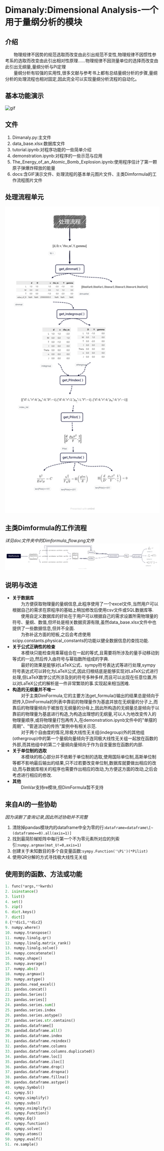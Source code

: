 # Dimanaly:Dimensional Analysis-一个用于量纲分析的模块
## 介绍
&emsp;&emsp;物理规律不因势的规范选取而改变由此引出规范不变性,物理规律不因惯性参考系的选取而改变由此引出相对性原理……物理规律不因测量单位的选择而改变由此引出无纲量,量纲分析与Pi定理
<br>&emsp;&emsp;量纲分析有较强的实用性,很多文献与参考书上都有总结量纲分析的步骤,量纲分析的处理流程也相对固定,因此完全可以实现量纲分析流程的自动化。
## 基本功能演示
![gif](docs/demonstration.gif)
## 文件
1. Dimanaly.py:主文件
2. data_base.xlsx:数据库文件
3. tutorial.ipynb:对程序功能的一些简单介绍
4. demonstration.ipynb:对程序的一些示范与应用
5. The_Energy_of_an_Atomic_Bomb_Explosion.ipynb:使用程序估计了第一颗原子弹爆炸释放的能量
6. docs:含GIF演示文件、处理流程的基本单元图片文件、主类Dimformula的工作流程图片文件
## 处理流程单元
![process_flow](docs/process_flow.png)
## 主类Dimformula的工作流程
*详见doc文件夹中的Dimformula_flow.png文件*
![Dimformula](docs/DimFormula_flow.png)
## 说明与改进
* **关于数据库**
<br>&emsp;&emsp;为方便获取物理量的量纲信息,此程序使用了一个excel文件,当然用户可以根据自己的需求在原程序的基础上稍加修改后使用csv文件或SQL数据库等.
<br>&emsp;&emsp;使用自定义数据库的好处在于用户可以根据自己的需求设置所需物理量的符号、量纲、数值,但坏处是相关数据资源有限,虽然data_base.xlsx文件中也提供了一些数据信息,但并不全面.
<br>&emsp;&emsp;为弥补这方面的短板,之后会考虑使用scipy.constants.physical_constants的功能以健全数据信息的查找功能.
* **关于公式正确性的检查**
<br>&emsp;&emsp;本模块只能检查用乘幂组合在一起的等式,且需要将所涉及的量手动移动到等式的一边,然后传入由符号与幂指数所组成的字典.
<br>&emsp;&emsp;最好的效果是能够对LaTeX公式、sympy符号表达式等进行处理,sympy符号表达式可以转化为LaTeX公式,因此归根结底是能够实现对LaTeX公式进行处理,但LaTeX数学公式所涉及到的符号多种多样,而且可以出现在任意位置,所以对LaTeX公式的解析是一件非常繁琐的事.实现起来相当困难.
* **构造的无纲量并不唯一**
<br>&emsp;&emsp;对于主类DimFormula,它的主要方法get_formula()输出的结果总是倾向于把传入DimFormula的列表中靠前的物理量作为基底并放在无纲量的分子上,而靠后的物理量倾向于被放在无纲量的分母上,因此所构造的无纲量总是倾向于以靠前的物理量为基底进行构造,为构造出理想的无纲量,可以人为地改变传入的物理量顺序,或将物理量打包再传入,在demonstration.ipynb文件中的"单摆的周期"、"管道流动的传热"案例中有相关示范.
<br>&emsp;&emsp;对于两个自由度的情况,除极大线性无关组(indegroup)外的其他组(othergroup)中的第一个量纲向量倾向于连同极大线性无关组一起放在函数的外部,而其他组中的第二个量纲向量倾向于作为自变量放在函数的内部.
* **关于单位制的选取**
<br>&emsp;&emsp;本模块的核心部分并不依赖于单位制的选取,使用国际单位制,高斯单位制等都不影响最后输出的结果,只不过若要改变单位制,数据库就要做出相应的改动,而与数据库相关的程序也需要作出相应的改动,为方便这方面的改动,之后会考虑进行相应的修改.
* **其他**
<br>&emsp;&emsp;DimVar支持re模块,但DimFormula暂不支持
## 来自AI的一些协助
*因为误删了查询记录,因此所述协助并不完整*
1. 清除掉pandas模块内的dataframe中全为零的行:`dataframe=dataframe\[~(dataframe==0).all(axis=1)]`
2. 找到最简阶梯矩阵中每行第一个不为零元素所对应的列索引:`numpy.argmax(mat_U!=0,axis=1)`
3. 创建关于未知数目的多个自变量函数:`sympy.Function('\Pi')(*Pilist)`
4. 使用QR分解的方式寻找极大线性无关组
## 使用到的函数、方法或功能
```python
1. func(*args,**kwrds)
2. isinstance()
3. list()
4. set()
5. zip()
6. dict.keys()
7. dict[]
8.{**dic1,**dic2}
9. numpy.where()
10. numpy.transpose()
11. numpy.linalg.qr()
12. numpy.linalg.matrix_rank()
13. numpy.linalg.solve()
14. numpy.concatenate()
15. numpy.shape()
16. numpy.average()
17. numpy.abs()
18. numpy.argmax()
19. numpy.astype()
20. pandas.read_excel()
21. pandas.concat()
22. pandas.Series()
23. pandas.series[]
24. pandas.series.sum()
25. pandas.series.index
26. pandas.series.astype()
27. pandas.series.str.contains()
28. pandas.dataframe[]
29. pandad.dataframe.all()
30. pandas.dataframe.index
31. pandas.dataframe.reindex()
32. pandas.dataframe.columns
33. pandas.dataframe.columns.duplicated()
34. pandas.dataframe.loc[]
35. pandas.dataframe.iloc[]
36. pandas.dataframe.drop()
37. pandas.dataframe.dropna()
38. pandas.dataframe.fillna()
39. pandas.dataframe.astype()
40. sympy.Symbol()
41. sympy.S()
42. sympy.simplify()
43. sympy.subs()
44. sympy.nsimplify()
45. sympy.Function()
46. sympy.Eq()
47. sympy.function()
48. sympy.solve()
49. sympy.atoms()
50. sympy.evalf()
51. re.sample()
```